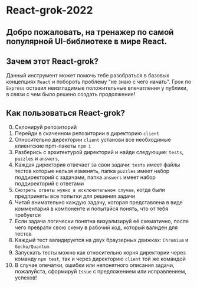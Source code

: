 # React-grok-2022

## Добро пожаловать, на тренажер по самой популярной UI-библиотеке в мире React.

## Зачем этот React-grok?
Данный инструмент может помочь тебе разобраться в базовых концепциях `React` и побороть проблему "не знаю с чего начать". 
Грок по `Express` оставил неизгладимые положительные впечатления у публики, в связи с чем было решено создать продолжение!

## Как пользоваться React-grok?
0. Склонируй репозиторий
1. Перейди в скаченном репозитории в директорию `client`
2. Относительно директории `client` установи все необходимые клиентские npm-пакеты `npm i`
3. Разберись с архитектурой директорий и найди следующие: `tests`, `puzzles` и `answers`, 
4. Каждая директория отвечает за свои задачи: `tests` имеет файлы тестов которые нельзя изменять, папка `puzzles` имеет набор поддиректорий с задачами, папка `answers` имеет набор поддиректорий с ответами
5. `Смотреть ответы нужно в исключительном случае`, когда были предприняты все попытки для решения задачи
6. Читай внимательно каждую задачу, которая представлена в виде комментария в компоненте и попытайся понять, что от тебя требуется
7. Если задача логически понятна визуализируй её схематично, после чего преврати свою схему в рабочий код, который валиден для тестов
8. Каждый тест валидируется на двух браузерных движках: `Chromium` и `Gecko/Quantum`
9. Запускать тесты можно как относительно корня директории через команду `npm test`, так и через директорию `client` той же командой
10. В случае опечатки, ошибки или непонятного описания задачи, пожалуйста, сформируй `Issue` с предложением или исправлением, успехов!
